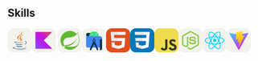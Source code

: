 ## Skills
<img src="https://github.com/jef-nunes/jef-nunes/blob/main/images/java.png" width=48 height=48><img src="https://github.com/jef-nunes/jef-nunes/blob/main/images/kotlin.png" width=48 height=48>  <img src="https://github.com/jef-nunes/jef-nunes/blob/main/images/spring.png" width=48 height=48><img src="https://github.com/jef-nunes/jef-nunes/blob/main/images/android.png" width=48 height=48><img src="https://github.com/jef-nunes/jef-nunes/blob/main/images/html.png" width=48 height=48><img src="https://github.com/jef-nunes/jef-nunes/blob/main/images/css.png" width=48 height=48><img src="https://github.com/jef-nunes/jef-nunes/blob/main/images/javascript.png" width=48 height=48><img src="https://github.com/jef-nunes/jef-nunes/blob/main/images/nodejs.png" width=48 height=48><img src="https://github.com/jef-nunes/jef-nunes/blob/main/images/react.png" width=48 height=48><img src="https://github.com/jef-nunes/jef-nunes/blob/main/images/vite.png" width=48 height=48>
